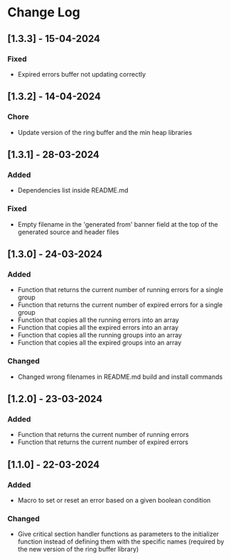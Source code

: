 # Change Log

## [1.3.3] - 15-04-2024

### Fixed

- Expired errors buffer not updating correctly

## [1.3.2] - 14-04-2024

### Chore

- Update version of the ring buffer and the min heap libraries

## [1.3.1] - 28-03-2024

### Added

- Dependencies list inside README.md

### Fixed

- Empty filename in the 'generated from' banner field at the top of the generated source
and header files

## [1.3.0] - 24-03-2024

### Added

- Function that returns the current number of running errors for a single group
- Function that returns the current number of expired errors for a single group
- Function that copies all the running errors into an array
- Function that copies all the expired errors into an array
- Function that copies all the running groups into an array
- Function that copies all the expired groups into an array

### Changed

- Changed wrong filenames in README.md build and install commands

## [1.2.0] - 23-03-2024

### Added

- Function that returns the current number of running errors
- Function that returns the current number of expired errors

## [1.1.0] - 22-03-2024

### Added

- Macro to set or reset an error based on a given boolean condition

### Changed

- Give critical section handler functions as parameters to the initializer function
  instead of defining them with the specific names (required by the new version of the ring buffer library)


